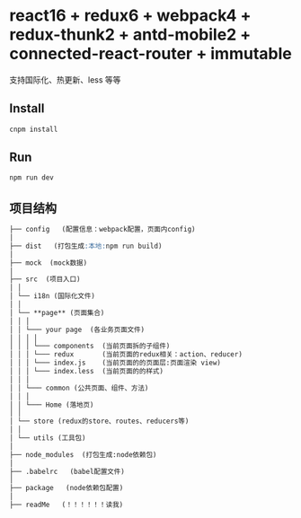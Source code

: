 # react16 + redux6 + webpack4 + redux-thunk2 + antd-mobile2 + connected-react-router + immutable

支持国际化、热更新、less 等等

## Install
```bash
cnpm install
```

## Run
```bash
npm run dev
```

## 项目结构
```markdown
├── config   (配置信息：webpack配置，页面内config)
│
├── dist   (打包生成:本地:npm run build)
│
├── mock  (mock数据)
│
├── src  (项目入口)
│ │
│ └── i18n (国际化文件)
│ │
│ └── **page** (页面集合)
│ │ │
│ │ └─── your page  (各业务页面文件)
│ │ │ │
│ │ │ └─── components  (当前页面拆的子组件)
│ │ │ └─── redux       (当前页面的redux相关：action、reducer)
│ │ │ └─── index.js    (当前页面的的页面层:页面渲染 view)
│ │ │ └─── index.less  (当前页面的的样式)
│ │ │
│ │ └─── common (公共页面、组件、方法)
│ │ │
│ │ └─── Home (落地页)
│ │
│ └── store (redux的store、routes、reducers等)
│ │
│ └── utils (工具包)
│
├── node_modules  (打包生成:node依赖包)
│
├── .babelrc   (babel配置文件)
│
├── package   (node依赖包配置)
│
├── readMe   (！！！！！！读我)
```